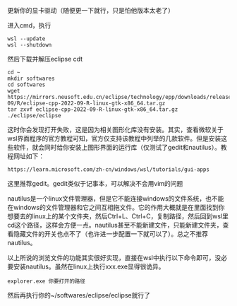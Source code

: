 更新你的显卡驱动（随便更一下就行，只是怕他版本太老了）

进入cmd，执行

```shell
wsl --update
wsl --shutdown
```

然后下载并解压eclipse cdt

```shell
cd ~
mkdir softwares
cd softwares
wget https://mirrors.neusoft.edu.cn/eclipse/technology/epp/downloads/release/2022-09/R/eclipse-cpp-2022-09-R-linux-gtk-x86_64.tar.gz
tar zxvf eclipse-cpp-2022-09-R-linux-gtk-x86_64.tar.gz
./eclipse/eclipse
```

这时你会发现打开失败，这是因为相关图形化库没有安装。其实，查看微软关于wsl界面程序的官方教程可知，官方仅支持该教程中列举的几款软件。但是安装这些软件，就会同时给你安装上图形界面的运行库（仅测试了gedit和nautilus）。教程网址如下：

```
https://learn.microsoft.com/zh-cn/windows/wsl/tutorials/gui-apps
```

这里推荐gedit。gedit类似于记事本，可以解决不会用vim的问题

nautilus是一个linux文件管理器，但是它不能连接windows的文件系统，也不能在windows的文件管理器和它之间互相拖文件。它的作用大概就是在里面找到你想要去的linux上的某个文件夹，然后Ctrl+L、Ctrl+C，复制路径，然后回到wsl里cd这个路径，这样会方便一点。nautilus甚至不能新建文件，只能新建文件夹，查看隐藏文件的开关也点不了（也许进一步配置一下就可以了）。总之不推荐nautilus。

以上所说的浏览文件的功能其实很好实现，直接在wsl中执行以下命令即可，没必要安装nautilus。虽然在linux上执行xxx.exe显得很诡异。

```shell
explorer.exe 你要打开的路径
```

然后再执行你的~/softwares/eclipse/eclipse就行了

